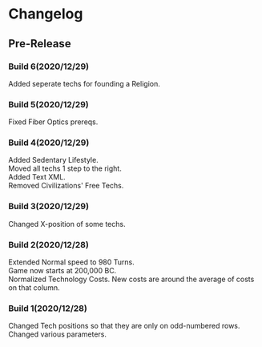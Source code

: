 # Changelog
## Pre-Release
### Build 6(2020/12/29)
Added seperate techs for founding a Religion.
### Build 5(2020/12/29)
Fixed Fiber Optics prereqs.
### Build 4(2020/12/29)
Added Sedentary Lifestyle.\
Moved all techs 1 step to the right.\
Added Text XML.\
Removed Civilizations' Free Techs.
### Build 3(2020/12/29)
Changed X-position of some techs.
### Build 2(2020/12/28)
Extended Normal speed to 980 Turns.\
Game now starts at 200,000 BC.\
Normalized Technology Costs. New costs are around the average of costs on that column.
### Build 1(2020/12/28)
Changed Tech positions so that they are only on odd-numbered rows.\
Changed various parameters.